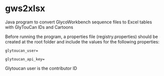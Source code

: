 # gws2xlsx
Java program to convert GlycoWorkbench sequence files to Excel tables with GlyTouCan IDs and Cartoons

Before running the program, a properties file (registry.properties) should be created at the root folder and include the values for the following properties:

`glytoucan_user=`

`glytoucan_api_key=`

Glytoucan user is the contributor ID

